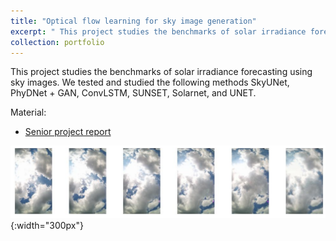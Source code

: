 ```yaml
---
title: "Optical flow learning for sky image generation"
excerpt: " This project studies the benchmarks of solar irradiance forecasting using sky images. <br/><img src='images/portfolio-Y2023-Saranphat.png'>"
collection: portfolio
---
```


This project studies the benchmarks of solar irradiance forecasting using sky images. We tested and studied the following methods SkyUNet, PhyDNet + GAN, ConvLSTM, SUNSET, Solarnet, and UNET. 

Material:
- [Senior project report](https://drive.google.com/file/d/1YKwW2zGm9B2dzAExcgS9pBiPaEbp71o7/view?usp=sharing) 

![Y2023-Saranphat](images/portfolio-Y2023-Saranphat.png){:width="300px"} 